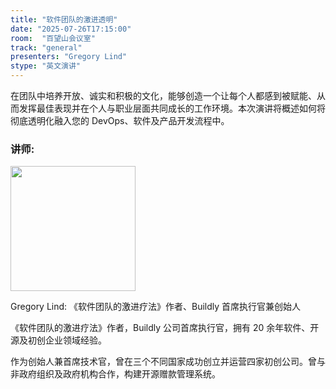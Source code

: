 ```yaml
---
title: "软件团队的激进透明"
date: "2025-07-26T17:15:00"
room:  "百望山会议室"
track: "general"
presenters: "Gregory Lind"
stype: "英文演讲"
---
```


在团队中培养开放、诚实和积极的文化，能够创造一个让每个人都感到被赋能、从而发挥最佳表现并在个人与职业层面共同成长的工作环境。本次演讲将概述如何将彻底透明化融入您的 DevOps、软件及产品开发流程中。

### 讲师:

<img src="https://sessionize.com/image/a2ff-400o400o1-s5BFvtTz2tqV3PWZFaWQJo.png" width="200" /><br/>

Gregory Lind: 《软件团队的激进疗法》作者、Buildly 首席执行官兼创始人

《软件团队的激进疗法》作者，Buildly 公司首席执行官，拥有 20 余年软件、开源及初创企业领域经验。

作为创始人兼首席技术官，曾在三个不同国家成功创立并运营四家初创公司。曾与非政府组织及政府机构合作，构建开源赠款管理系统。